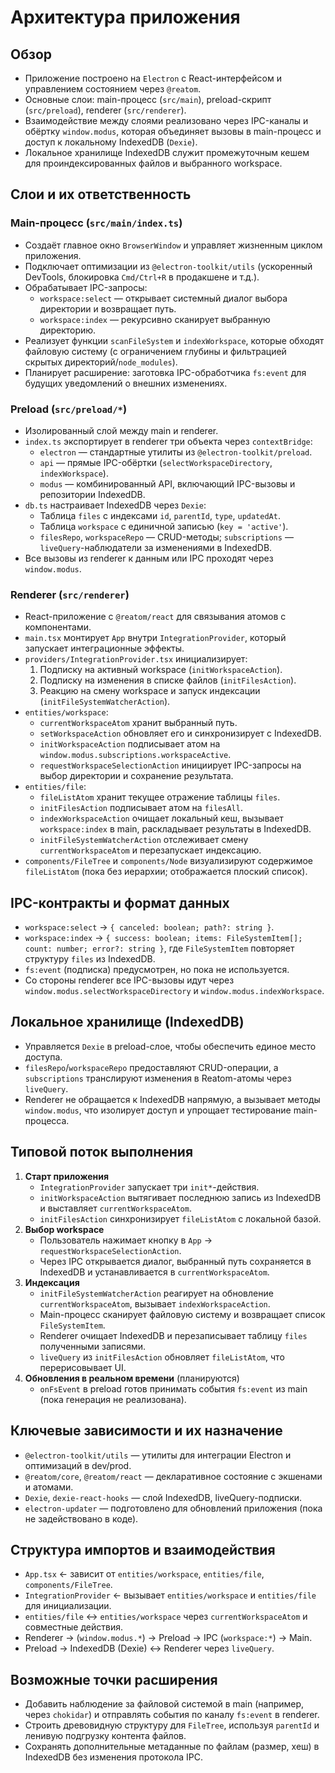 # Архитектура приложения

## Обзор
- Приложение построено на `Electron` с React-интерфейсом и управлением состоянием через `@reatom`.
- Основные слои: main-процесс (`src/main`), preload-скрипт (`src/preload`), renderer (`src/renderer`).
- Взаимодействие между слоями реализовано через IPC-каналы и обёртку `window.modus`, которая объединяет вызовы в main-процесс и доступ к локальному IndexedDB (`Dexie`).
- Локальное хранилище IndexedDB служит промежуточным кешем для проиндексированных файлов и выбранного workspace.

## Слои и их ответственность

### Main-процесс (`src/main/index.ts`)
- Создаёт главное окно `BrowserWindow` и управляет жизненным циклом приложения.
- Подключает оптимизации из `@electron-toolkit/utils` (ускоренный DevTools, блокировка `Cmd/Ctrl+R` в продакшене и т.д.).
- Обрабатывает IPC-запросы:
  - `workspace:select` — открывает системный диалог выбора директории и возвращает путь.
  - `workspace:index` — рекурсивно сканирует выбранную директорию.
- Реализует функции `scanFileSystem` и `indexWorkspace`, которые обходят файловую систему (с ограничением глубины и фильтрацией скрытых директорий/`node_modules`).
- Планирует расширение: заготовка IPC-обработчика `fs:event` для будущих уведомлений о внешних изменениях.

### Preload (`src/preload/*`)
- Изолированный слой между main и renderer.
- `index.ts` экспортирует в renderer три объекта через `contextBridge`:
  - `electron` — стандартные утилиты из `@electron-toolkit/preload`.
  - `api` — прямые IPC-обёртки (`selectWorkspaceDirectory`, `indexWorkspace`).
  - `modus` — комбинированный API, включающий IPC-вызовы и репозитории IndexedDB.
- `db.ts` настраивает IndexedDB через `Dexie`:
  - Таблица `files` c индексами `id`, `parentId`, `type`, `updatedAt`.
  - Таблица `workspace` с единичной записью (`key = 'active'`).
  - `filesRepo`, `workspaceRepo` — CRUD-методы; `subscriptions` — `liveQuery`-наблюдатели за изменениями в IndexedDB.
- Все вызовы из renderer к данным или IPC проходят через `window.modus`.

### Renderer (`src/renderer`)
- React-приложение с `@reatom/react` для связывания атомов с компонентами.
- `main.tsx` монтирует `App` внутри `IntegrationProvider`, который запускает интеграционные эффекты.
- `providers/IntegrationProvider.tsx` инициализирует:
  1. Подписку на активный workspace (`initWorkspaceAction`).
  2. Подписку на изменения в списке файлов (`initFilesAction`).
  3. Реакцию на смену workspace и запуск индексации (`initFileSystemWatcherAction`).
- `entities/workspace`:
  - `currentWorkspaceAtom` хранит выбранный путь.
  - `setWorkspaceAction` обновляет его и синхронизирует с IndexedDB.
  - `initWorkspaceAction` подписывает атом на `window.modus.subscriptions.workspaceActive`.
  - `requestWorkspaceSelectionAction` инициирует IPC-запросы на выбор директории и сохранение результата.
- `entities/file`:
  - `fileListAtom` хранит текущее отражение таблицы `files`.
  - `initFilesAction` подписывает атом на `filesAll`.
  - `indexWorkspaceAction` очищает локальный кеш, вызывает `workspace:index` в main, раскладывает результаты в IndexedDB.
  - `initFileSystemWatcherAction` отслеживает смену `currentWorkspaceAtom` и перезапускает индексацию.
- `components/FileTree` и `components/Node` визуализируют содержимое `fileListAtom` (пока без иерархии; отображается плоский список).

## IPC-контракты и формат данных
- `workspace:select` → `{ canceled: boolean; path?: string }`.
- `workspace:index` → `{ success: boolean; items: FileSystemItem[]; count: number; error?: string }`, где `FileSystemItem` повторяет структуру `files` из IndexedDB.
- `fs:event` (подписка) предусмотрен, но пока не используется.
- Со стороны renderer все IPC-вызовы идут через `window.modus.selectWorkspaceDirectory` и `window.modus.indexWorkspace`.

## Локальное хранилище (IndexedDB)
- Управляется `Dexie` в preload-слое, чтобы обеспечить единое место доступа.
- `filesRepo`/`workspaceRepo` предоставляют CRUD-операции, а `subscriptions` транслируют изменения в Reatom-атомы через `liveQuery`.
- Renderer не обращается к IndexedDB напрямую, а вызывает методы `window.modus`, что изолирует доступ и упрощает тестирование main-процесса.

## Типовой поток выполнения
1. **Старт приложения**
   - `IntegrationProvider` запускает три `init*`-действия.
   - `initWorkspaceAction` вытягивает последнюю запись из IndexedDB и выставляет `currentWorkspaceAtom`.
   - `initFilesAction` синхронизирует `fileListAtom` с локальной базой.
2. **Выбор workspace**
   - Пользователь нажимает кнопку в `App` → `requestWorkspaceSelectionAction`.
   - Через IPC открывается диалог, выбранный путь сохраняется в IndexedDB и устанавливается в `currentWorkspaceAtom`.
3. **Индексация**
   - `initFileSystemWatcherAction` реагирует на обновление `currentWorkspaceAtom`, вызывает `indexWorkspaceAction`.
   - Main-процесс сканирует файловую систему и возвращает список `FileSystemItem`.
   - Renderer очищает IndexedDB и перезаписывает таблицу `files` полученными записями.
   - `liveQuery` из `initFilesAction` обновляет `fileListAtom`, что перерисовывает UI.
4. **Обновления в реальном времени** (планируются)
   - `onFsEvent` в preload готов принимать события `fs:event` из main (пока генерация не реализована).

## Ключевые зависимости и их назначение
- `@electron-toolkit/utils` — утилиты для интеграции Electron и оптимизаций в dev/prod.
- `@reatom/core`, `@reatom/react` — декларативное состояние с экшенами и атомами.
- `Dexie`, `dexie-react-hooks` — слой IndexedDB, liveQuery-подписки.
- `electron-updater` — подготовлено для обновлений приложения (пока не задействовано в коде).

## Структура импортов и взаимодействия
- `App.tsx` ← зависит от `entities/workspace`, `entities/file`, `components/FileTree`.
- `IntegrationProvider` ← вызывает `entities/workspace` и `entities/file` для инициализации.
- `entities/file` ↔ `entities/workspace` через `currentWorkspaceAtom` и совместные действия.
- Renderer → (`window.modus.*`) → Preload → IPC (`workspace:*`) → Main.
- Preload → IndexedDB (Dexie) ↔ Renderer через `liveQuery`.

## Возможные точки расширения
- Добавить наблюдение за файловой системой в main (например, через `chokidar`) и отправлять события по каналу `fs:event` в renderer.
- Строить древовидную структуру для `FileTree`, используя `parentId` и ленивую подгрузку контента файлов.
- Сохранять дополнительные метаданные по файлам (размер, хеш) в IndexedDB без изменения протокола IPC.

